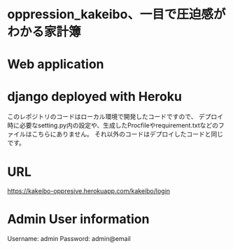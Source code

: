# oppression_kakeibo、一目で圧迫感がわかる家計簿 
# Web application
# django deployed with Heroku
このレポジトリのコードはローカル環境で開発したコードですので、
デプロイ時に必要なsetting.py内の設定や、生成したProcfileやrequirement.txtなどのファイルはこちらにありません。
それ以外のコードはデプロイしたコードと同じです。
# URL
https://kakeibo-oppresive.herokuapp.com/kakeibo/login
# Admin User information
Username: admin
Password: admin@email
